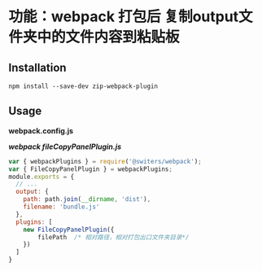 # 功能：webpack 打包后 复制output文件夹中的文件内容到粘贴板

## Installation

`npm install --save-dev zip-webpack-plugin`

## Usage

**webpack.config.js**

***webpack fileCopyPanelPlugin.js***
```js
var { webpackPlugins } = require('@switers/webpack');
var { FileCopyPanelPlugin } = webpackPlugins;
module.exports = {
  // ...
  output: {
    path: path.join(__dirname, 'dist'),
    filename: 'bundle.js'
  },
  plugins: [
    new FileCopyPanelPlugin({
        filePath  /* 相对路径，相对打包出口文件夹目录*/
    })
  ]
}
```